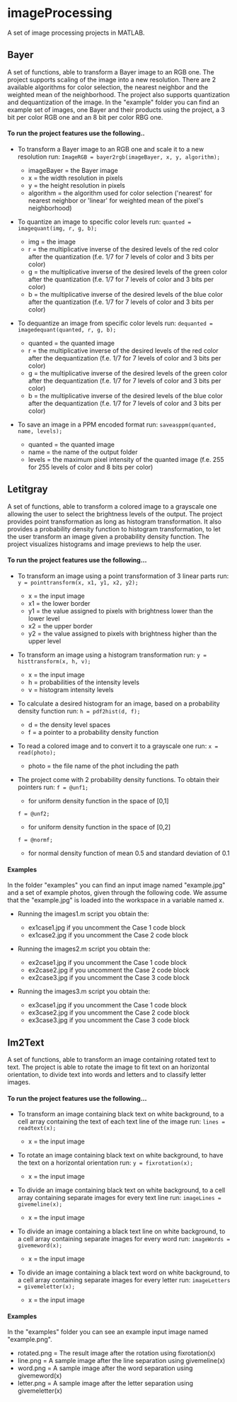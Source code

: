 
# imageProcessing
A set of image processing projects in MATLAB.

## Bayer

A set of functions, able to transform a Bayer image to an RGB one. The project supports scaling of the image into a new resolution. There are 2 available algorithms for color selection, the nearest neighbor and the weighted mean of the neighborhood. The project also supports quantization and dequantization of the image. In the "example" folder you can find an example set of images, one Bayer and their products using the project, a 3 bit per color RGB one and an 8 bit per color RBG one. 

#### To run the project features use the following..
- To transform a Bayer image to an RGB one and scale it to a new resolution run:
```ImageRGB = bayer2rgb(imageBayer, x, y, algorithm);```
	- imageBayer = the Bayer image
	- x = the width resolution in pixels
	- y = the height resolution in pixels
	- algorithm = the algorithm used for color selection ('nearest' for nearest neighbor or 'linear' for weighted mean of the pixel's neighborhood)

- To quantize an image to specific color levels run:
```quanted = imagequant(img, r, g, b);```
	- img = the image
	- r = the multiplicative inverse of the desired levels of the red color after the quantization (f.e. 1/7 for 7 levels of color and 3 bits per color) 
	- g = the multiplicative inverse of the desired levels of the green color after the quantization (f.e. 1/7 for 7 levels of color and 3 bits per color) 
	- b = the multiplicative inverse of the desired levels of the blue color after the quantization (f.e. 1/7 for 7 levels of color and 3 bits per color) 

- To dequantize an image from specific color levels run:
```dequanted = imagedequant(quanted, r, g, b);```
	- quanted = the quanted image
	- r = the multiplicative inverse of the desired levels of the red color after the dequantization (f.e. 1/7 for 7 levels of color and 3 bits per color) 
	- g = the multiplicative inverse of the desired levels of the green color after the dequantization (f.e. 1/7 for 7 levels of color and 3 bits per color) 
	- b = the multiplicative inverse of the desired levels of the blue color after the dequantization (f.e. 1/7 for 7 levels of color and 3 bits per color) 

- To save an image in a PPM encoded format run:
```saveasppm(quanted, name, levels);```
	- quanted = the quanted image
	- name = the name of the output folder
	- levels = the maximum pixel intensity of the quanted image (f.e. 255 for 255 levels of color and 8 bits per color) 

## Letitgray
A set of functions, able to transform a colored image to a grayscale one allowing the user to select the brightness levels of the output. The project provides point transformation as long as histogram transformation. It also provides a probability density function to histogram transformation, to let the user transform an image given a probability density function. The project visualizes histograms and image previews to help the user. 

#### To run the project features use the following...
- To transform an image using a point transformation of 3 linear parts run:
```y = pointtransform(x, x1, y1, x2, y2);```
	- x = the input image
	- x1 = the lower border
	- y1 = the value assigned to pixels with brightness lower than the lower level
	- x2 = the upper border
	- y2 = the value assigned to pixels with brightness higher than the upper level

- To transform an image using a histogram transformation run:
```y = histtransform(x, h, v);```
	- x = the input image
	- h = probabilities of the intensity levels
	- v = histogram intensity levels
	
- To calculate a desired histogram for an image, based on a probability density function run:
```h = pdf2hist(d, f);```
	- d = the density level spaces
	- f = a pointer to a probability density function
	
- To read a colored image and to convert it to a grayscale one run:
```x = read(photo);```
	- photo = the file name of the phot including the path

- The project come with 2 probability density functions. To obtain their pointers run: 
```f = @unf1;```
	- for uniform density function in the space of [0,1]

	```f = @unf2;```
	- for uniform density function in the space of [0,2]

	```f = @normf;```
	- for normal density function of mean 0.5 and standard deviation of 0.1

#### Examples
In the folder "examples" you can find an input image named "example.jpg" and a set of example photos, given through the following code. We assume that the "example.jpg" is loaded into the workspace in a variable named x.
- Running the images1.m script you obtain the:
	- ex1case1.jpg if you uncomment the Case 1 code block
	- ex1case2.jpg if you uncomment the Case 2 code block

- Running the images2.m script you obtain the:
	- ex2case1.jpg if you uncomment the Case 1 code block
	- ex2case2.jpg if you uncomment the Case 2 code block
	- ex2case3.jpg if you uncomment the Case 3 code block

- Running the images3.m script you obtain the:
	- ex3case1.jpg if you uncomment the Case 1 code block
	- ex3case2.jpg if you uncomment the Case 2 code block
	- ex3case3.jpg if you uncomment the Case 3 code block

## Im2Text
A set of functions, able to transform an image containing rotated text to text. The project is able to rotate the image to fit text on an horizontal orientation, to divide text into words and letters and to classify letter images. 

#### To run the project features use the following...

- To transform an image containing black text on white background, to a cell array containing the text of each text line of the image run:
```lines = readtext(x);```
	- x = the input image
	
- To rotate an image containing black text on white background, to have the text on a horizontal orientation run:
```y = fixrotation(x);```
	- x = the input image
	
- To divide an image containing black text on white background, to a cell array containing separate images for every text line run:
```imageLines = givemeline(x);```
	- x = the input image

- To divide an image containing a black text line on white background, to a cell array containing separate images for every word run:
```imageWords = givemeword(x);```
	- x = the input image

- To divide an image containing a black text word on white background, to a cell array containing separate images for every letter run:
```imageLetters = givemeletter(x);```
	- x = the input image

#### Examples
In the "examples" folder you can see an example input image named "example.png". 
- rotated.png = The result image after the rotation using fixrotation(x)
- line.png = A sample image after the line separation using givemeline(x)
- word.png = A sample image after the word separation using givemeword(x)
- letter.png = A sample image after the letter separation using givemeletter(x)
